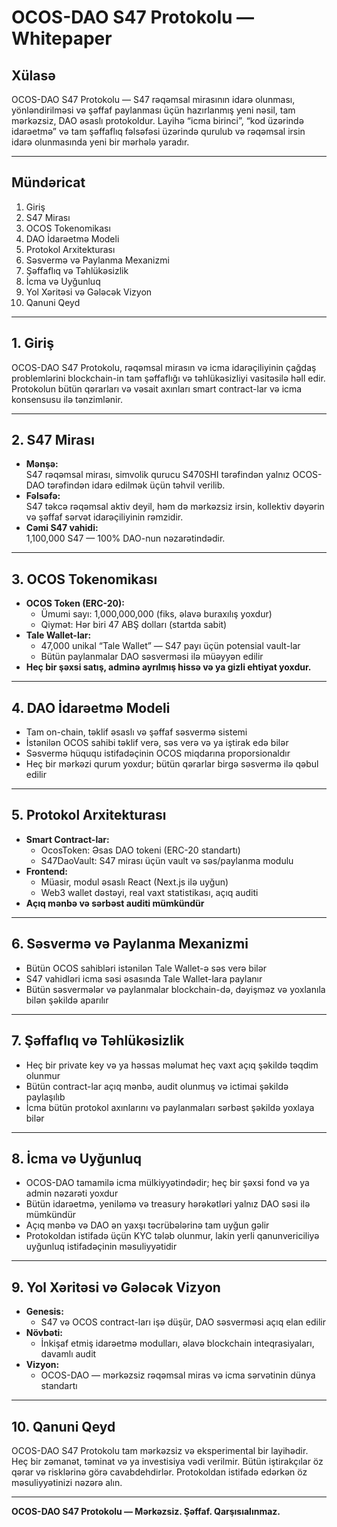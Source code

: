 # OCOS-DAO S47 Protokolu — Whitepaper

## Xülasə

OCOS-DAO S47 Protokolu — S47 rəqəmsal mirasının idarə olunması, yönləndirilməsi və şəffaf paylanması üçün hazırlanmış yeni nəsil, tam mərkəzsiz, DAO əsaslı protokoldur. Layihə “icma birinci”, “kod üzərində idarəetmə” və tam şəffaflıq fəlsəfəsi üzərində qurulub və rəqəmsal irsin idarə olunmasında yeni bir mərhələ yaradır.

---

## Mündəricat

1. Giriş
2. S47 Mirası
3. OCOS Tokenomikası
4. DAO İdarəetmə Modeli
5. Protokol Arxitekturası
6. Səsvermə və Paylanma Mexanizmi
7. Şəffaflıq və Təhlükəsizlik
8. İcma və Uyğunluq
9. Yol Xəritəsi və Gələcək Vizyon
10. Qanuni Qeyd

---

## 1. Giriş

OCOS-DAO S47 Protokolu, rəqəmsal mirasın və icma idarəçiliyinin çağdaş problemlərini blockchain-in tam şəffaflığı və təhlükəsizliyi vasitəsilə həll edir. Protokolun bütün qərarları və vəsait axınları smart contract-lar və icma konsensusu ilə tənzimlənir.

---

## 2. S47 Mirası

- **Mənşə:**  
  S47 rəqəmsal mirası, simvolik qurucu S470SHI tərəfindən yalnız OCOS-DAO tərəfindən idarə edilmək üçün təhvil verilib.
- **Fəlsəfə:**  
  S47 təkcə rəqəmsal aktiv deyil, həm də mərkəzsiz irsin, kollektiv dəyərin və şəffaf sərvət idarəçiliyinin rəmzidir.
- **Cəmi S47 vahidi:**  
  1,100,000 S47 — 100% DAO-nun nəzarətindədir.

---

## 3. OCOS Tokenomikası

- **OCOS Token (ERC-20):**
  - Ümumi sayı: 1,000,000,000 (fiks, əlavə buraxılış yoxdur)
  - Qiymət: Hər biri 47 ABŞ dolları (startda sabit)
- **Tale Wallet-lar:**
  - 47,000 unikal “Tale Wallet” — S47 payı üçün potensial vault-lar
  - Bütün paylanmalar DAO səsverməsi ilə müəyyən edilir
- **Heç bir şəxsi satış, adminə ayrılmış hissə və ya gizli ehtiyat yoxdur.**

---

## 4. DAO İdarəetmə Modeli

- Tam on-chain, təklif əsaslı və şəffaf səsvermə sistemi
- İstənilən OCOS sahibi təklif verə, səs verə və ya iştirak edə bilər
- Səsvermə hüququ istifadəçinin OCOS miqdarına proporsionaldır
- Heç bir mərkəzi qurum yoxdur; bütün qərarlar birgə səsvermə ilə qəbul edilir

---

## 5. Protokol Arxitekturası

- **Smart Contract-lar:**
  - OcosToken: Əsas DAO tokeni (ERC-20 standartı)
  - S47DaoVault: S47 mirası üçün vault və səs/paylanma modulu
- **Frontend:**
  - Müasir, modul əsaslı React (Next.js ilə uyğun)
  - Web3 wallet dəstəyi, real vaxt statistikası, açıq auditi
- **Açıq mənbə və sərbəst auditi mümkündür**

---

## 6. Səsvermə və Paylanma Mexanizmi

- Bütün OCOS sahibləri istənilən Tale Wallet-ə səs verə bilər
- S47 vahidləri icma səsi əsasında Tale Wallet-lara paylanır
- Bütün səsvermələr və paylanmalar blockchain-də, dəyişməz və yoxlanıla bilən şəkildə aparılır

---

## 7. Şəffaflıq və Təhlükəsizlik

- Heç bir private key və ya həssas məlumat heç vaxt açıq şəkildə təqdim olunmur
- Bütün contract-lar açıq mənbə, audit olunmuş və ictimai şəkildə paylaşılıb
- İcma bütün protokol axınlarını və paylanmaları sərbəst şəkildə yoxlaya bilər

---

## 8. İcma və Uyğunluq

- OCOS-DAO tamamilə icma mülkiyyətindədir; heç bir şəxsi fond və ya admin nəzarəti yoxdur
- Bütün idarəetmə, yeniləmə və treasury hərəkətləri yalnız DAO səsi ilə mümkündür
- Açıq mənbə və DAO ən yaxşı təcrübələrinə tam uyğun gəlir
- Protokoldan istifadə üçün KYC tələb olunmur, lakin yerli qanunvericiliyə uyğunluq istifadəçinin məsuliyyətidir

---

## 9. Yol Xəritəsi və Gələcək Vizyon

- **Genesis:**  
  - S47 və OCOS contract-ları işə düşür, DAO səsverməsi açıq elan edilir
- **Növbəti:**  
  - İnkişaf etmiş idarəetmə modulları, əlavə blockchain inteqrasiyaları, davamlı audit
- **Vizyon:**  
  - OCOS-DAO — mərkəzsiz rəqəmsal miras və icma sərvətinin dünya standartı

---

## 10. Qanuni Qeyd

OCOS-DAO S47 Protokolu tam mərkəzsiz və eksperimental bir layihədir. Heç bir zəmanət, təminat və ya investisiya vədi verilmir. Bütün iştirakçılar öz qərar və risklərinə görə cavabdehdirlər. Protokoldan istifadə edərkən öz məsuliyyətinizi nəzərə alın.

---

**OCOS-DAO S47 Protokolu — Mərkəzsiz. Şəffaf. Qarşısıalınmaz.**
